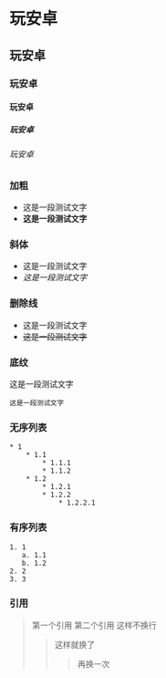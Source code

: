 
# 玩安卓
## 玩安卓
### 玩安卓
#### 玩安卓
##### 玩安卓
###### 玩安卓


### 加粗

*   这是一段测试文字
*    **这是一段测试文字**

### 斜体

*    这是一段测试文字
*    *这是一段测试文字*

### 删除线

*    这是一段测试文字
*    ~~这是一段测试文字~~

### 底纹

这是一段测试文字

`这是一段测试文字`

### 无序列表

    * 1
        * 1.1
            * 1.1.1
            * 1.1.2
        * 1.2
            * 1.2.1
            * 1.2.2
                * 1.2.2.1

### 有序列表

    1. 1
       a. 1.1
       b. 1.2
    2. 2
    3. 3

### 引用

> 第一个引用
> 第二个引用
> 这样不换行
>> 这样就换了
>>> 再换一次

